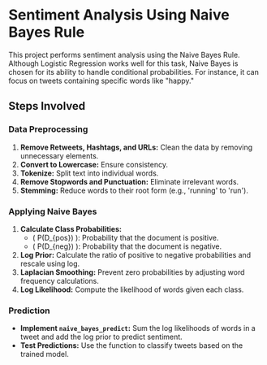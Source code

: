 # Sentiment Analysis Using Naive Bayes Rule

This project performs sentiment analysis using the Naive Bayes Rule. Although Logistic Regression works well for this task, Naive Bayes is chosen for its ability to handle conditional probabilities. For instance, it can focus on tweets containing specific words like "happy." 

## Steps Involved

### Data Preprocessing
1. **Remove Retweets, Hashtags, and URLs:** Clean the data by removing unnecessary elements.
2. **Convert to Lowercase:** Ensure consistency.
3. **Tokenize:** Split text into individual words.
4. **Remove Stopwords and Punctuation:** Eliminate irrelevant words.
5. **Stemming:** Reduce words to their root form (e.g., 'running' to 'run').

### Applying Naive Bayes
1. **Calculate Class Probabilities:**
   - \( P(D_{pos}) \): Probability that the document is positive.
   - \( P(D_{neg}) \): Probability that the document is negative.
2. **Log Prior:** Calculate the ratio of positive to negative probabilities and rescale using log.
3. **Laplacian Smoothing:** Prevent zero probabilities by adjusting word frequency calculations.
4. **Log Likelihood:** Compute the likelihood of words given each class.

### Prediction
- **Implement `naive_bayes_predict`:** Sum the log likelihoods of words in a tweet and add the log prior to predict sentiment.
- **Test Predictions:** Use the function to classify tweets based on the trained model.
